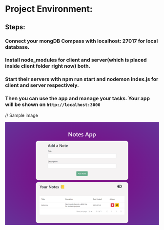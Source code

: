 # Project Environment:

## Steps:

### Connect your mongDB Compass with localhost: 27017 for local database.

### Install node_modules for client and server(which is placed inside client folder right now) both.

### Start their servers with npm run start and nodemon index.js for client and server respectively.

### Then you can use the app and manage your tasks. Your app will be shown on `http://localhost:3000`

// Sample image

![Image Alt Text](./src/assets/image.png)
